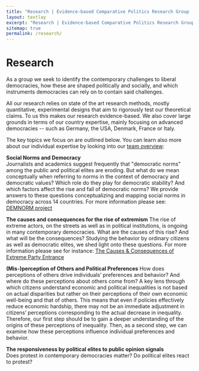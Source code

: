 ```yaml
---
title: "Research | Evidence-based Comparative Politics Research Group | University of Münster and Aarhus University"
layout: textlay
excerpt: "Research | Evidence-based Comparative Politics Research Group | University of Münster and Aarhus University"
sitemap: true
permalink: /research/
---
```


# Research

As a group we seek to identify the contemporary challenges to liberal democracies, how these are shaped politically and socially, and which instruments democracies can rely on to contain said challenges. 

All our research relies on state of the art research methods, mostly quantitative, experimental designs that aim to rigorously test our theoretical claims. To us this makes our research evidence-based. We also cover large grounds in terms of our country expertise, mainly focusing on advanced democracies -- such as Germany, the USA, Denmark, France or Italy. 

The key topics we focus on are outlined below. You can learn also more about our individual expertise by looking into our [team overview](https://compev-unit.github.io/team/):

**Social Norms and Democracy**  
Journalists and academics suggest frequently that "democratic norms" among the public and political elites are eroding. But what do we mean conceptually when referring to norms in the context of democracy and democratic values? Which role do they play for democratic stability? And which factors affect the rise and fall of democratic norms? We provide answers to these questions conceptualizing and mapping social norms in democracy across 14 countries. For more information please see: [DEMNORM project](https://demnorm.github.io/)

**The causes and consequences for the rise of extremism** 
The rise of extreme actors, on the streets as well as in political institutions, is ongoing in many contemporary democracies. What are the causes of this rise? And what will be the consequences? Studying the behavior by ordinary citizens as well as democratic elites, we shed light onto these questions. For more information please see for instance: [The Causes & Consequences of Extreme Party Entrance](https://extremeentrance.github.io/)

**(Mis-)perception of Others and Political Preferences** 
How does perceptions of others drive individuals’ preferences and behavior? And where do these perceptions about others come from? A key lens through which citizens understand economic and political inequalities is not based on actual disparities but rather on their perceptions of their own economic well-being and that of others. This means that even if policies effectively reduce economic hardship, there may not be an immediate adjustment in citizens’ perceptions corresponding to the actual decrease in inequality. Therefore, our first step should be to gain a deeper understanding of the origins of these perceptions of inequality. Then, as a second step, we can examine how these perceptions influence individual preferences and behavior.

**The responsiveness by political elites to public opinion signals**  
Does protest in contemporary democracies matter? Do political elites react to protest? 